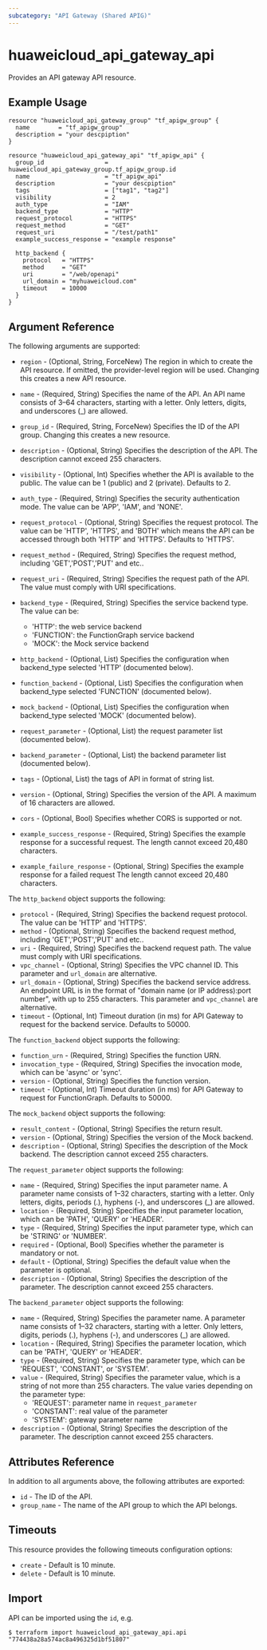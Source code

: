 ```yaml
---
subcategory: "API Gateway (Shared APIG)"
---
```


# huaweicloud_api_gateway_api

Provides an API gateway API resource.

## Example Usage

```hcl
resource "huaweicloud_api_gateway_group" "tf_apigw_group" {
  name        = "tf_apigw_group"
  description = "your descpiption"
}

resource "huaweicloud_api_gateway_api" "tf_apigw_api" {
  group_id                 = huaweicloud_api_gateway_group.tf_apigw_group.id
  name                     = "tf_apigw_api"
  description              = "your descpiption"
  tags                     = ["tag1", "tag2"]
  visibility               = 2
  auth_type                = "IAM"
  backend_type             = "HTTP"
  request_protocol         = "HTTPS"
  request_method           = "GET"
  request_uri              = "/test/path1"
  example_success_response = "example response"

  http_backend {
    protocol   = "HTTPS"
    method     = "GET"
    uri        = "/web/openapi"
    url_domain = "myhuaweicloud.com"
    timeout    = 10000
  }
}
```

## Argument Reference

The following arguments are supported:

* `region` - (Optional, String, ForceNew) The region in which to create the API resource. If omitted, the provider-level region will be used. Changing this creates a new API resource.

* `name` - (Required, String) Specifies the name of the API. An API name consists of 3–64 characters,
    starting with a letter. Only letters, digits, and underscores (_) are allowed.

* `group_id` - (Required, String, ForceNew) Specifies the ID of the API group.
    Changing this creates a new resource.

* `description` - (Optional, String) Specifies the description of the API.
    The description cannot exceed 255 characters.

* `visibility` - (Optional, Int) Specifies whether the API is available to the public.
    The value can be 1 (public) and 2 (private). Defaults to 2.

* `auth_type` - (Required, String) Specifies the security authentication mode.
     The value can be 'APP', 'IAM', and 'NONE'.

* `request_protocol` - (Optional, String) Specifies the request protocol. The value can be 'HTTP', 'HTTPS', and 'BOTH'
    which means the API can be accessed through both 'HTTP' and 'HTTPS'. Defaults to 'HTTPS'.

* `request_method` - (Required, String) Specifies the request method, including 'GET','POST','PUT' and etc..

* `request_uri` - (Required, String) Specifies the request path of the API. The value must comply with URI specifications.

* `backend_type` - (Required, String) Specifies the service backend type. The value can be:
    - 'HTTP': the web service backend
    - 'FUNCTION': the FunctionGraph service backend
    - 'MOCK': the Mock service backend
  
* `http_backend` - (Optional, List) Specifies the configuration when backend_type selected 'HTTP' (documented below).
* `function_backend` - (Optional, List) Specifies the configuration when backend_type selected 'FUNCTION' (documented below).
* `mock_backend` - (Optional, List) Specifies the configuration when backend_type selected 'MOCK' (documented below).

* `request_parameter` - (Optional, List) the request parameter list (documented below).
* `backend_parameter` - (Optional, List) the backend parameter list (documented below).

* `tags` - (Optional, List) the tags of API in format of string list.

* `version` - (Optional, String) Specifies the version of the API. A maximum of 16 characters are allowed.

* `cors` - (Optional, Bool) Specifies whether CORS is supported or not.

* `example_success_response` - (Required, String) Specifies the example response for a successful request.
    The length cannot exceed 20,480 characters.

* `example_failure_response` - (Optional, String) Specifies the example response for a failed request
    The length cannot exceed 20,480 characters.

The `http_backend` object supports the following:

* `protocol` - (Required, String) Specifies the backend request protocol. The value can be 'HTTP' and 'HTTPS'.
* `method` - (Optional, String) Specifies the backend request method, including 'GET','POST','PUT' and etc..
* `uri` - (Required, String) Specifies the backend request path. The value must comply with URI specifications.
* `vpc_channel` - (Optional, String) Specifies the VPC channel ID. This parameter and `url_domain` are alternative.
* `url_domain` - (Optional, String) Specifies the backend service address. An endpoint URL is in the format of
     "domain name (or IP address):port number", with up to 255 characters. This parameter and `vpc_channel` are alternative.
* `timeout` - (Optional, Int) Timeout duration (in ms) for API Gateway to request for the backend service. Defaults to 50000. 

The `function_backend` object supports the following:

* `function_urn` - (Required, String) Specifies the function URN.
* `invocation_type` - (Required, String) Specifies the invocation mode, which can be 'async' or 'sync'.
* `version` - (Optional, String) Specifies the function version.
* `timeout` - (Optional, Int) Timeout duration (in ms) for API Gateway to request for FunctionGraph. Defaults to 50000.

The `mock_backend` object supports the following:

* `result_content` - (Optional, String) Specifies the return result.
* `version` - (Optional, String) Specifies the version of the Mock backend.
* `description` - (Optional, String) Specifies the description of the Mock backend. The description cannot exceed 255 characters.

The `request_parameter` object supports the following:

* `name` - (Required, String) Specifies the input parameter name. A parameter name consists of 1–32 characters, starting with a letter.
    Only letters, digits, periods (.), hyphens (-), and underscores (_) are allowed.
* `location` - (Required, String) Specifies the input parameter location, which can be 'PATH', 'QUERY' or 'HEADER'.
* `type` - (Required, String) Specifies the input parameter type, which can be 'STRING' or 'NUMBER'.
* `required` - (Optional, Bool) Specifies whether the parameter is mandatory or not.
* `default` - (Optional, String) Specifies the default value when the parameter is optional.
* `description` - (Optional, String) Specifies the description of the parameter. The description cannot exceed 255 characters.

The `backend_parameter` object supports the following:

* `name` - (Required, String) Specifies the parameter name. A parameter name consists of 1–32 characters, starting with a letter.
    Only letters, digits, periods (.), hyphens (-), and underscores (_) are allowed.
* `location` - (Required, String) Specifies the parameter location, which can be 'PATH', 'QUERY' or 'HEADER'.
* `type` - (Required, String) Specifies the parameter type, which can be 'REQUEST', 'CONSTANT', or 'SYSTEM'.
* `value` - (Required, String) Specifies the parameter value, which is a string of not more than 255 characters.
    The value varies depending on the parameter type:
    - 'REQUEST': parameter name in `request_parameter`
    - 'CONSTANT': real value of the parameter
    - 'SYSTEM': gateway parameter name
* `description` - (Optional, String) Specifies the description of the parameter. The description cannot exceed 255 characters.

## Attributes Reference

In addition to all arguments above, the following attributes are exported:

* `id` - The ID of the API.
* `group_name` - The name of the API group to which the API belongs.

## Timeouts
This resource provides the following timeouts configuration options:
- `create` - Default is 10 minute.
- `delete` - Default is 10 minute.

## Import

API can be imported using the `id`, e.g.

```
$ terraform import huaweicloud_api_gateway_api.api "774438a28a574ac8a496325d1bf51807"
```
